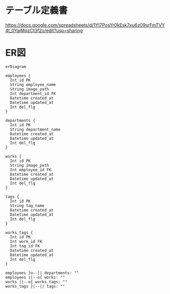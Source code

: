 # テーブル定義書
https://docs.google.com/spreadsheets/d/1YI7PosYr0kEsk7xu6z09srFmTVY4t_0YajMqzCt3f2o/edit?usp=sharing


# ER図
```mermaid
erDiagram

employees {
  Int id PK
  String employee_name
  String image_path
  Int department_id FK
  Datetime created_at
  Datetime updated_at
  Int del_flg
}

departments {
  Int id PK
  String department_name
  Datetime created_at
  Datetime updated_at
  Int del_flg
}

works {
  Int id PK
  String image_path
  Int employee_id FK
  Datetime created_at
  Datetime updated_at
  Int del_flg
}

tags {
  Int id PK
  String tag_name
  Datetime created_at
  Datetime updated_at
  Int del_flg
}

works_tags {
  Int id PK
  Int work_id FK
  Int tag_id FK
  Datetime created_at
  Datetime updated_at
  Int del_flg
}

employees }o--|| departments: ""
employees ||--o{ works: ""
works ||--o{ works_tags: ""
works_tags }|--|| tags: ""
```
